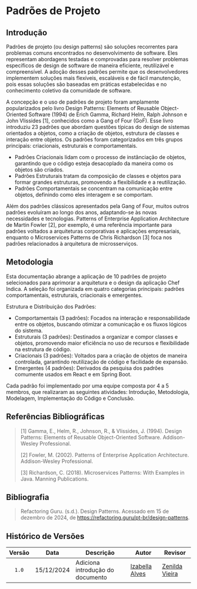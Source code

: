 # Padrões de Projeto

## Introdução

Padrões de projeto (ou design patterns) são soluções recorrentes para problemas comuns encontrados no desenvolvimento de software. Eles representam abordagens testadas e comprovadas para resolver problemas específicos de design de software de maneira eficiente, reutilizável e compreensível. A adoção desses padrões permite que os desenvolvedores implementem soluções mais flexíveis, escaláveis e de fácil manutenção, pois essas soluções são baseadas em práticas estabelecidas e no conhecimento coletivo da comunidade de software.

A concepção e o uso de padrões de projeto foram amplamente popularizados pelo livro Design Patterns: Elements of Reusable Object-Oriented Software (1994) de Erich Gamma, Richard Helm, Ralph Johnson e John Vlissides [1], conhecidos como a Gang of Four (GoF). Esse livro introduziu 23 padrões que abordam questões típicas do design de sistemas orientados a objetos, como a criação de objetos, estrutura de classes e interação entre objetos. Os padrões foram categorizados em três grupos principais: criacionais, estruturais e comportamentais.

- Padrões Criacionais lidam com o processo de instânciação de objetos, garantindo que o código esteja desacoplado da maneira como os objetos são criados. 
- Padrões Estruturais tratam da composição de classes e objetos para formar grandes estruturas, promovendo a flexibilidade e a reutilização. 
- Padrões Comportamentais se concentram na comunicação entre objetos, definindo como eles interagem e se comportam.

Além dos padrões clássicos apresentados pela Gang of Four, muitos outros padrões evoluíram ao longo dos anos, adaptando-se às novas necessidades e tecnologias. Patterns of Enterprise Application Architecture de Martin Fowler [2], por exemplo, é uma referência importante para padrões voltados a arquiteturas corporativas e aplicações empresariais, enquanto o Microservices Patterns de Chris Richardson [3] foca nos padrões relacionados à arquitetura de microsserviços.

## Metodologia

Esta documentação abrange a aplicação de 10 padrões de projeto selecionados para aprimorar a arquitetura e o design da aplicação Chef Indica. A seleção foi organizada em quatro categorias principais: padrões comportamentais, estruturais, criacionais e emergentes.

Estrutura e Distribuição dos Padrões:
- Comportamentais (3 padrões): Focados na interação e responsabilidade entre os objetos, buscando otimizar a comunicação e os fluxos lógicos do sistema.
- Estruturais (3 padrões): Destinados a organizar e compor classes e objetos, promovendo maior eficiência no uso de recursos e flexibilidade na estrutura de código.
- Criacionais (3 padrões): Voltados para a criação de objetos de maneira controlada, garantindo reutilização de código e facilidade de expansão.
- Emergentes (4 padrões): Derivados da pesquisa dos padrões comumente usados em React e em Spring Boot.

Cada padrão foi implementado por uma equipe composta por 4 a 5 membros, que realizaram as seguintes atividades: Introdução, Metodologia, Modelagem, Implementação do Código e Conclusão.


## Referências Bibliográficas

> [1] Gamma, E., Helm, R., Johnson, R., & Vlissides, J. (1994). Design Patterns: Elements of Reusable Object-Oriented Software. Addison-Wesley Professional.
> 
> [2] Fowler, M. (2002). Patterns of Enterprise Application Architecture. Addison-Wesley Professional.
>
> [3] Richardson, C. (2018). Microservices Patterns: With Examples in Java. Manning Publications.

## Bibliografia
>
> Refactoring Guru. (s.d.). Design Patterns. Acessado em 15 de dezembro de 2024, de <https://refactoring.guru/pt-br/design-patterns>.

## Histórico de Versões

| Versão | Data | Descrição | Autor | Revisor |
| :----: | ---- | --------- | ----- | ------- |
| `1.0`  |15/12/2024| Adiciona introdução do documento |[Izabella Alves](https://github.com/izabellaalves)|[Zenilda Vieira](https://github.com/ZenildaVieira)|